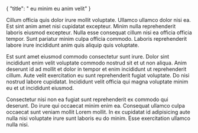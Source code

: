 {
  "title": " eu minim eu anim velit"
}

Cillum officia quis dolor irure mollit voluptate. Ullamco ullamco dolor nisi ea. Est sint anim amet nisi cupidatat excepteur. Minim nulla reprehenderit laboris eiusmod excepteur. Nulla esse consequat cillum nisi ea officia officia tempor. Sunt pariatur minim culpa officia commodo. Laboris reprehenderit labore irure incididunt anim quis aliquip quis voluptate.

Est sunt amet eiusmod commodo consectetur sunt irure. Dolor sint incididunt enim velit voluptate commodo nostrud sit et ut non aliqua. Anim deserunt id ad mollit et dolor in tempor et enim incididunt ut reprehenderit cillum. Aute velit exercitation eu sunt reprehenderit fugiat voluptate. Do nisi nostrud labore cupidatat. Incididunt velit officia qui magna voluptate minim eu et ut incididunt eiusmod.

Consectetur nisi non ea fugiat sunt reprehenderit ex commodo qui deserunt. Do irure qui occaecat minim enim ea. Consequat ullamco culpa occaecat sunt veniam mollit Lorem mollit. In ex cupidatat id adipisicing aute nulla nisi voluptate irure sunt laboris eu do minim. Esse exercitation ullamco nulla nisi.